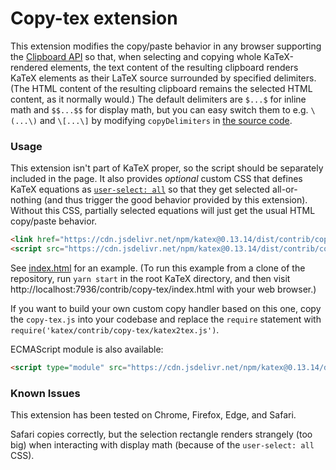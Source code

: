 # Copy-tex extension

This extension modifies the copy/paste behavior in any browser supporting the
[Clipboard API](https://developer.mozilla.org/en-US/docs/Web/API/ClipboardEvent)
so that, when selecting and copying whole KaTeX-rendered elements, the text
content of the resulting clipboard renders KaTeX elements as their LaTeX source
surrounded by specified delimiters.  (The HTML content of the resulting
clipboard remains the selected HTML content, as it normally would.)
The default delimiters are `$...$` for inline math and `$$...$$` for display
math, but you can easy switch them to e.g. `\(...\)` and `\[...\]` by
modifying `copyDelimiters` in [the source code](copy-tex.js).

### Usage

This extension isn't part of KaTeX proper, so the script should be separately
included in the page.  It also provides *optional* custom CSS that
defines KaTeX equations as
[`user-select: all`](https://developer.mozilla.org/en-US/docs/Web/CSS/user-select)
so that they get selected all-or-nothing (and thus trigger the good behavior
provided by this extension).  Without this CSS, partially selected equations
will just get the usual HTML copy/paste behavior.

```html
<link href="https://cdn.jsdelivr.net/npm/katex@0.13.14/dist/contrib/copy-tex.css" rel="stylesheet" type="text/css">
<script src="https://cdn.jsdelivr.net/npm/katex@0.13.14/dist/contrib/copy-tex.min.js" integrity="sha384-Ep9Es0VCjVn9dFeaN2uQxgGcGmG+pfZ4eBaHxUpxXDORrrVACZVOpywyzvFRGbmv" crossorigin="anonymous"></script>
```

See [index.html](index.html) for an example.
(To run this example from a clone of the repository, run `yarn start`
in the root KaTeX directory, and then visit
http://localhost:7936/contrib/copy-tex/index.html
with your web browser.)

If you want to build your own custom copy handler based on this one,
copy the `copy-tex.js` into your codebase and replace the `require`
statement with `require('katex/contrib/copy-tex/katex2tex.js')`.

ECMAScript module is also available:
```html
<script type="module" src="https://cdn.jsdelivr.net/npm/katex@0.13.14/dist/contrib/copy-tex.mjs" integrity="sha384-+gSYJ3yzY30+a6FGYJXOx9swmWs5oPKEi1AeCsAxsLexABlUXgHXkOkEZCj0Lz8U" crossorigin="anonymous"></script>
```

### Known Issues

This extension has been tested on Chrome, Firefox, Edge, and Safari.

Safari copies correctly, but the selection rectangle renders strangely
(too big) when interacting with display math
(because of the `user-select: all` CSS).
